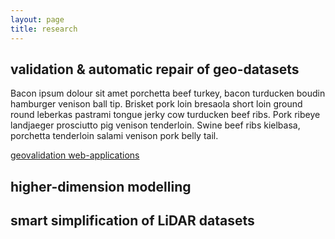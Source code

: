 ```yaml
---
layout: page
title: research
---
```



## validation & automatic repair of geo-datasets

Bacon ipsum dolour sit amet porchetta beef turkey, bacon turducken boudin hamburger venison ball tip. Brisket pork loin bresaola short loin ground round leberkas pastrami tongue jerky cow turducken beef ribs. Pork ribeye landjaeger prosciutto pig venison tenderloin. Swine beef ribs kielbasa, porchetta tenderloin salami venison pork belly tail.

[geovalidation web-applications](http://geovalidation.bk.tudelft.nl)



## higher-dimension modelling



## smart simplification of LiDAR datasets

